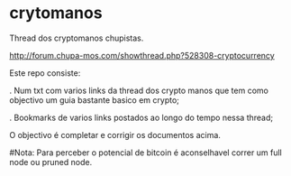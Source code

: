 # crytomanos
Thread dos cryptomanos chupistas.

http://forum.chupa-mos.com/showthread.php?528308-cryptocurrency


Este repo consiste:

  . Num txt com varios links da thread dos crypto manos que tem como objectivo um guia bastante basico em crypto;
  
  . Bookmarks de varios links postados ao longo do tempo nessa thread;
  

O objectivo é completar e corrigir os documentos acima.




#Nota: 
Para perceber o potencial de bitcoin é aconselhavel correr um full node ou pruned node.
